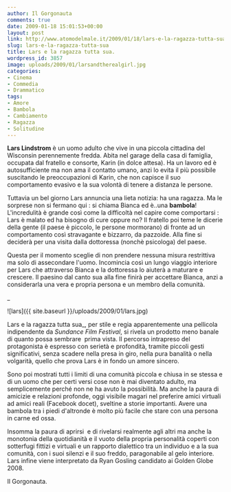 ```yaml
---
author: Il Gorgonauta
comments: true
date: 2009-01-18 15:01:53+00:00
layout: post
link: http://www.atomodelmale.it/2009/01/18/lars-e-la-ragazza-tutta-sua/
slug: lars-e-la-ragazza-tutta-sua
title: Lars e la ragazza tutta sua.
wordpress_id: 3857
image: uploads/2009/01/larsandtherealgirl.jpg
categories:
- Cinema
- Commedia
- Drammatico
tags:
- Amore
- Bambola
- Cambiamento
- Ragazza
- Solitudine
---
```


**Lars Lindstrom** è un uomo adulto che vive in una piccola cittadina del Wisconsin perennemente fredda. Abita nel garage della casa di famiglia, occupata dal fratello e consorte, Karin (in dolce attesa). Ha un lavoro ed è autosufficiente ma non ama il contatto umano, anzi lo evita il più possibile suscitando le preoccupazioni di Karin, che non capisce il suo comportamento evasivo e la sua volontà di tenere a distanza le persone.

Tuttavia un bel giorno Lars annuncia una lieta notizia: ha una ragazza. Ma le sorprese non si fermano qui : si chiama Bianca ed è..una **bambola**! L'incredulità è grande così come la difficoltà nel capire come comportarsi : Lars è malato ed ha bisogno di cure oppure no? Il fratello poi teme le dicerie della gente (il paese è piccolo, le persone mormorano) di fronte ad un comportamento così stravagante e bizzarro, da pazzoide. Alla fine si deciderà per una visita dalla dottoressa (nonchè psicologa) del paese.

Questa per il momento sceglie di non prendere nessuna misura restrittiva ma solo di assecondare l'uomo. Incomincia così un lungo viaggio interiore per Lars che attraverso Bianca e la dottoressa lo aiuterà a maturare e crescere. Il paesino dal canto sua alla fine finirà per accettare Bianca, anzi a considerarla una vera e propria persona e un membro della comunità.

_

![lars]({{ site.baseurl }}/uploads/2009/01/lars.jpg)

Lars e la ragazza tutta sua_, per stile e regia apparentemente una pellicola indipendente da _Sundance Film Festival_, si rivela un prodotto meno banale di quanto possa sembrare  prima vista. Il percorso intrapreso del protagonista è espresso con serietà e profondità, tramite piccoli gesti significativi, senza scadere nella presa in giro, nella pura banalità o nella volgarità, quello che prova Lars è in fondo un amore sincero.

Sono poi mostrati tutti i limiti di una comunità piccola e chiusa in se stessa e di un uomo che per certi versi cose non è mai diventato adulto, ma semplicemente perché non ne ha avuto la possibilità. Ma anche la paura di amicizie e relazioni profonde, oggi visibile magari nel preferire amici virtuali ad amici reali (Facebook docet), sveltine a storie importanti. Avere una bambola tra i piedi d'altronde è molto più facile che stare con una persona in carne ed ossa.

Insomma la paura di aprirsi  e di rivelarsi realmente agli altri ma anche la monotonia della quotidianità e il vuoto della propria personalità coperti con sotterfugi fittizi e virtuali e un rapporto dialettico tra un individuo e a la sua comunità, con i suoi silenzi e il suo freddo, paragonabile al gelo interiore. Lars infine viene interpretato da Ryan Gosling candidato ai Golden Globe 2008.

Il Gorgonauta.
